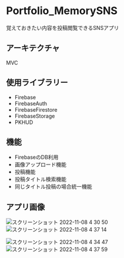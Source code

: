 # Portfolio_MemorySNS
覚えておきたい内容を投稿閲覧できるSNSアプリ

## アーキテクチャ
MVC

## 使用ライブラリー
* Firebase
* FirebaseAuth
* FirebaseFirestore
* FirebaseStorage
* PKHUD

## 機能
* FirebaseのDB利用
* 画像アップロード機能
* 投稿機能
* 投稿タイトル検索機能
* 同じタイトル投稿の場合統一機能

## アプリ画像
![スクリーンショット 2022-11-08 4 30 50](https://user-images.githubusercontent.com/103569591/200398996-f875718e-323b-47c9-bcc3-f60777849689.png)![スクリーンショット 2022-11-08 4 37 14](https://user-images.githubusercontent.com/103569591/200399078-6ce2e9d7-d160-4d80-b85a-473ac99c8e04.png)


![スクリーンショット 2022-11-08 4 34 47](https://user-images.githubusercontent.com/103569591/200399158-751b2fa8-28e8-45a5-aa87-3f21b710a4d0.png)![スクリーンショット 2022-11-08 4 37 59](https://user-images.githubusercontent.com/103569591/200399227-6deeac24-c55a-45c1-b637-4b296df4d9e1.png)
